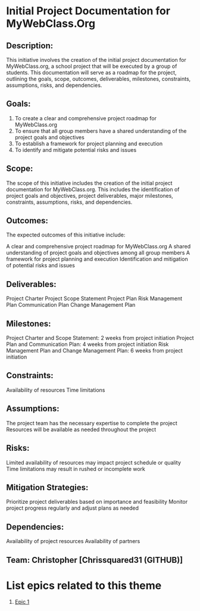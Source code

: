 # Initial Project Documentation for MyWebClass.Org


## Description: 
This initiative involves the creation of the initial project documentation for MyWebClass.org, a school project that will be executed by a group of students. This documentation will serve as a roadmap for the project, outlining the goals, scope, outcomes, deliverables, milestones, constraints, assumptions, risks, and dependencies.

## Goals:

1. To create a clear and comprehensive project roadmap for MyWebClass.org
2. To ensure that all group members have a shared understanding of the project goals and objectives
3. To establish a framework for project planning and execution
4. To identify and mitigate potential risks and issues

## Scope:
The scope of this initiative includes the creation of the initial project documentation for MyWebClass.org. This includes the identification of project goals and objectives, project deliverables, major milestones, constraints, assumptions, risks, and dependencies.

## Outcomes:
The expected outcomes of this initiative include:

A clear and comprehensive project roadmap for MyWebClass.org
A shared understanding of project goals and objectives among all group members
A framework for project planning and execution
Identification and mitigation of potential risks and issues

## Deliverables:

Project Charter
Project Scope Statement
Project Plan
Risk Management Plan
Communication Plan
Change Management Plan

## Milestones:

Project Charter and Scope Statement: 2 weeks from project initiation
Project Plan and Communication Plan: 4 weeks from project initiation
Risk Management Plan and Change Management Plan: 6 weeks from project initiation

## Constraints:
Availability of resources
Time limitations

## Assumptions:
The project team has the necessary expertise to complete the project
Resources will be available as needed throughout the project

## Risks:
Limited availability of resources may impact project schedule or quality
Time limitations may result in rushed or incomplete work

## Mitigation Strategies:
Prioritize project deliverables based on importance and feasibility
Monitor project progress regularly and adjust plans as needed

## Dependencies:
Availability of project resources
Availability of partners 

## Team: Christopher [Chrissquared31 (GITHUB)]

# List epics related to this theme
1. [Epic 1](../../../../documentation/templates/theme/initiatives/epics/epic_template.md)